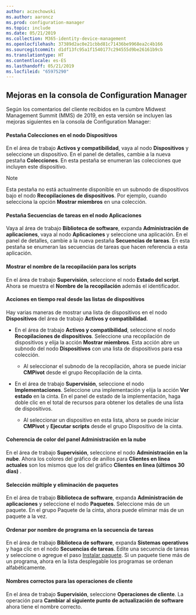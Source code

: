 ```yaml
---
author: aczechowski
ms.author: aaroncz
ms.prod: configuration-manager
ms.topic: include
ms.date: 05/21/2019
ms.collection: M365-identity-device-management
ms.openlocfilehash: 37389d2ac0e21cbbd81c71436be9968ea2c4b166
ms.sourcegitcommit: d1df13fc95a1f1540177c294555d9be26161b9cb
ms.translationtype: HT
ms.contentlocale: es-ES
ms.lasthandoff: 05/21/2019
ms.locfileid: "65975290"
---
```

## <a name="bkmk_console"></a> Mejoras en la consola de Configuration Manager

<!--4616810-->

Según los comentarios del cliente recibidos en la cumbre Midwest Management Summit (MMS) de 2019, en esta versión se incluyen las mejoras siguientes en la consola de Configuration Manager:

#### <a name="collections-tab-in-devices-node"></a>Pestaña Colecciones en el nodo Dispositivos

En el área de trabajo **Activos y compatibilidad**, vaya al nodo **Dispositivos** y seleccione un dispositivo. En el panel de detalles, cambie a la nueva pestaña **Colecciones**. En esta pestaña se enumeran las colecciones que incluyen este dispositivo.

> [!Note]  
> Esta pestaña no está actualmente disponible en un subnodo de dispositivos bajo el nodo **Recopilaciones de dispositivos**. Por ejemplo, cuando selecciona la opción **Mostrar miembros** en una colección.

#### <a name="task-sequences-tab-in-applications-node"></a>Pestaña Secuencias de tareas en el nodo Aplicaciones

Vaya al área de trabajo **Biblioteca de software**, expanda **Administración de aplicaciones**, vaya al nodo **Aplicaciones** y seleccione una aplicación. En el panel de detalles, cambie a la nueva pestaña **Secuencias de tareas**. En esta pestaña se enumeran las secuencias de tareas que hacen referencia a esta aplicación.

#### <a name="show-collection-name-for-scripts"></a>Mostrar el nombre de la recopilación para los scripts

En el área de trabajo **Supervisión**, seleccione el nodo **Estado del script**. Ahora se muestra el **Nombre de la recopilación** además el identificador.

#### <a name="real-time-actions-from-device-lists"></a>Acciones en tiempo real desde las listas de dispositivos

Hay varias maneras de mostrar una lista de dispositivos en el nodo **Dispositivos** del área de trabajo **Activos y compatibilidad**.

- En el área de trabajo **Activos y compatibilidad**, seleccione el nodo **Recopilaciones de dispositivos**. Seleccione una recopilación de dispositivos y elija la acción **Mostrar miembros**. Esta acción abre un subnodo del nodo **Dispositivos** con una lista de dispositivos para esa colección.  

    - Al seleccionar el subnodo de la recopilación, ahora se puede iniciar **CMPivot** desde el grupo Recopilación de la cinta.  

- En el área de trabajo **Supervisión**, seleccione el nodo **Implementaciones**. Seleccione una implementación y elija la acción **Ver estado** en la cinta. En el panel de estado de la implementación, haga doble clic en el total de recursos para obtener los detalles de una lista de dispositivos.  

    - Al seleccionar un dispositivo en esta lista, ahora se puede iniciar **CMPivot** y **Ejecutar scripts** desde el grupo Dispositivo de la cinta.  

#### <a name="cloud-management-dashboard-color-consistency"></a>Coherencia de color del panel Administración en la nube

En el área de trabajo **Supervisión**, seleccione el nodo **Administración en la nube**. Ahora los colores del gráfico de anillos para **Clientes en línea actuales** son los mismos que los del gráfico **Clientes en línea (últimos 30 días)** .

#### <a name="multiselect-and-delete-packages"></a>Selección múltiple y eliminación de paquetes

En el área de trabajo **Biblioteca de software**, expanda **Administración de aplicaciones** y seleccione el nodo **Paquetes**. Seleccione más de un paquete. En el grupo Paquete de la cinta, ahora puede eliminar más de un paquete a la vez.

#### <a name="order-by-program-name-in-task-sequence"></a>Ordenar por nombre de programa en la secuencia de tareas

En el área de trabajo **Biblioteca de software**, expanda **Sistemas operativos** y haga clic en el nodo **Secuencias de tareas**. Edite una secuencia de tareas y seleccione o agregue el paso [Instalar paquete](/sccm/osd/understand/task-sequence-steps#BKMK_InstallPackage). Si un paquete tiene más de un programa, ahora en la lista desplegable los programas se ordenan alfabéticamente.

#### <a name="correct-names-for-client-operations"></a>Nombres correctos para las operaciones de cliente

En el área de trabajo **Supervisión**, seleccione **Operaciones de cliente**. La operación para **Cambiar al siguiente punto de actualización de software** ahora tiene el nombre correcto.

